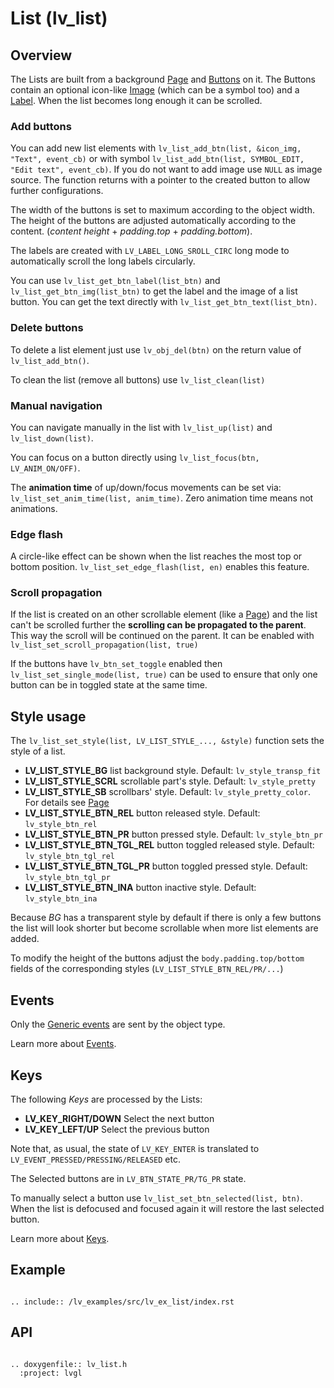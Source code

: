 # List (lv_list)

## Overview

The Lists are built from a background [Page](/object-types/page) and [Buttons](/object-types/btn) on it. 
The Buttons contain an optional icon-like [Image](/object-types/img) (which can be a symbol too) and a [Label](/object-types/label). 
When the list becomes long enough it can be scrolled. 

### Add buttons
You can add new list elements with `lv_list_add_btn(list, &icon_img, "Text", event_cb)` or with symbol `lv_list_add_btn(list, SYMBOL_EDIT, "Edit text", event_cb)`. 
If you do not want to add image use `NULL` as image source. The function returns with a pointer to the created button to allow further configurations.

The width of the buttons is set to maximum according to the object width. 
The height of the buttons are adjusted automatically according to the content. (*content height* + *padding.top* + *padding.bottom*).

The labels are created with `LV_LABEL_LONG_SROLL_CIRC` long mode to automatically scroll the long labels circularly.

You can use `lv_list_get_btn_label(list_btn)` and `lv_list_get_btn_img(list_btn)` to get the label and the image of a list button. You can get the text directly with `lv_list_get_btn_text(list_btn)`.

### Delete buttons
To delete a list element just use `lv_obj_del(btn)` on the return value of `lv_list_add_btn()`. 

To clean the list (remove all buttons) use `lv_list_clean(list)`


### Manual navigation
You can navigate manually in the list with `lv_list_up(list)` and `lv_list_down(list)`.

You can focus on a button directly using `lv_list_focus(btn, LV_ANIM_ON/OFF)`.

The **animation time** of up/down/focus movements can be set via: `lv_list_set_anim_time(list, anim_time)`. Zero animation time means not animations. 

### Edge flash
A circle-like effect can be shown when the list reaches the most top or bottom position. 
`lv_list_set_edge_flash(list, en)` enables this feature.

### Scroll propagation
If the list is created on an other scrollable element (like a [Page](/object-types/page)) and the list can't be scrolled further the **scrolling can be propagated to the parent**. 
This way the scroll will be continued on the parent. It can be enabled with `lv_list_set_scroll_propagation(list, true)`

If the buttons have `lv_btn_set_toggle` enabled then `lv_list_set_single_mode(list, true)` can be used to ensure that only one button can be in toggled state at the same time.

## Style usage

The `lv_list_set_style(list, LV_LIST_STYLE_..., &style)` function sets the style of a list. 
- **LV_LIST_STYLE_BG** list background style. Default: `lv_style_transp_fit`
- **LV_LIST_STYLE_SCRL** scrollable part's style. Default: `lv_style_pretty`
- **LV_LIST_STYLE_SB** scrollbars' style. Default: `lv_style_pretty_color`. For details see [Page](/object-types/page) 
- **LV_LIST_STYLE_BTN_REL** button released style. Default: `lv_style_btn_rel`
- **LV_LIST_STYLE_BTN_PR** button pressed style. Default: `lv_style_btn_pr`
- **LV_LIST_STYLE_BTN_TGL_REL** button toggled released style. Default: `lv_style_btn_tgl_rel`
- **LV_LIST_STYLE_BTN_TGL_PR** button toggled pressed style. Default: `lv_style_btn_tgl_pr`
- **LV_LIST_STYLE_BTN_INA** button inactive style. Default: `lv_style_btn_ina`

Because *BG* has a transparent style by default if there is only a few buttons the list will look shorter but become scrollable when more list elements are added.

To modify the height of the buttons adjust the `body.padding.top/bottom` fields of the corresponding styles (`LV_LIST_STYLE_BTN_REL/PR/...`)


## Events
Only the [Generic events](/overview/event.html#generic-events) are sent by the object type.

Learn more about [Events](/overview/event).

## Keys
The following *Keys* are processed by the Lists:
- **LV_KEY_RIGHT/DOWN** Select the next button
- **LV_KEY_LEFT/UP** Select the previous button

Note that, as usual, the state of `LV_KEY_ENTER` is translated to `LV_EVENT_PRESSED/PRESSING/RELEASED` etc.

The Selected buttons are in `LV_BTN_STATE_PR/TG_PR` state.

To manually select a button use `lv_list_set_btn_selected(list, btn)`. When the list is defocused and focused again it will restore the last selected button.

Learn more about [Keys](/overview/indev).


## Example

```eval_rst

.. include:: /lv_examples/src/lv_ex_list/index.rst

```

## API 

```eval_rst

.. doxygenfile:: lv_list.h
  :project: lvgl
        
```
